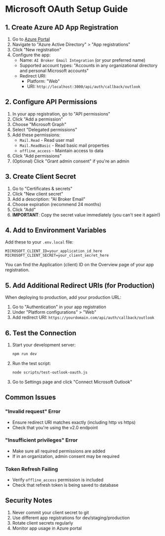 # Microsoft OAuth Setup Guide

## 1. Create Azure AD App Registration

1. Go to [Azure Portal](https://portal.azure.com)
2. Navigate to "Azure Active Directory" > "App registrations"
3. Click "New registration"
4. Configure the app:
   - Name: `AI Broker Email Integration` (or your preferred name)
   - Supported account types: "Accounts in any organizational directory and personal Microsoft accounts"
   - Redirect URI: 
     - Platform: "Web"
     - URI: `http://localhost:3000/api/auth/callback/outlook`

## 2. Configure API Permissions

1. In your app registration, go to "API permissions"
2. Click "Add a permission"
3. Choose "Microsoft Graph"
4. Select "Delegated permissions"
5. Add these permissions:
   - `Mail.Read` - Read user mail
   - `Mail.ReadBasic` - Read basic mail properties
   - `offline_access` - Maintain access to data
6. Click "Add permissions"
7. (Optional) Click "Grant admin consent" if you're an admin

## 3. Create Client Secret

1. Go to "Certificates & secrets"
2. Click "New client secret"
3. Add a description: "AI Broker Email"
4. Choose expiration (recommend 24 months)
5. Click "Add"
6. **IMPORTANT**: Copy the secret value immediately (you can't see it again!)

## 4. Add to Environment Variables

Add these to your `.env.local` file:

```env
MICROSOFT_CLIENT_ID=your_application_id_here
MICROSOFT_CLIENT_SECRET=your_client_secret_here
```

You can find the Application (client) ID on the Overview page of your app registration.

## 5. Add Additional Redirect URIs (for Production)

When deploying to production, add your production URL:
1. Go to "Authentication" in your app registration
2. Under "Platform configurations" > "Web"
3. Add redirect URI: `https://yourdomain.com/api/auth/callback/outlook`

## 6. Test the Connection

1. Start your development server:
   ```bash
   npm run dev
   ```

2. Run the test script:
   ```bash
   node scripts/test-outlook-oauth.js
   ```

3. Go to Settings page and click "Connect Microsoft Outlook"

## Common Issues

### "Invalid request" Error
- Ensure redirect URI matches exactly (including http vs https)
- Check that you're using the v2.0 endpoint

### "Insufficient privileges" Error  
- Make sure all required permissions are added
- If in an organization, admin consent may be required

### Token Refresh Failing
- Verify `offline_access` permission is included
- Check that refresh token is being saved to database

## Security Notes

1. Never commit your client secret to git
2. Use different app registrations for dev/staging/production
3. Rotate client secrets regularly
4. Monitor app usage in Azure portal